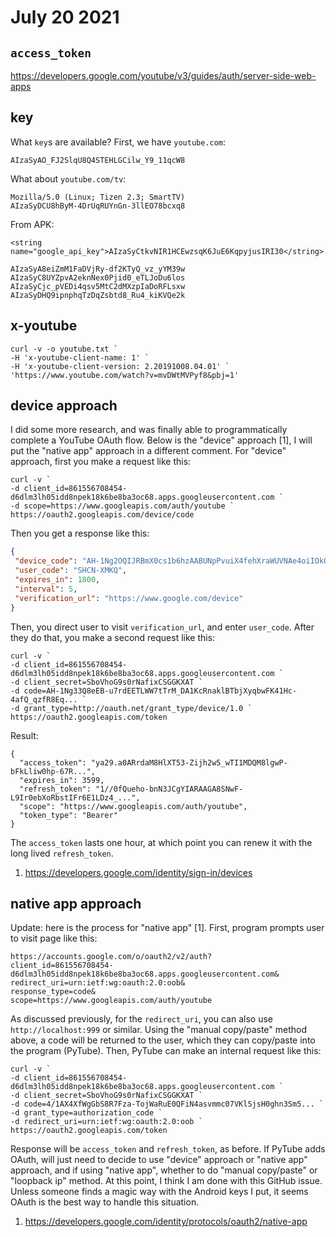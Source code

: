 # July 20 2021

## `access_token`

https://developers.google.com/youtube/v3/guides/auth/server-side-web-apps

## key

What `key`s are available? First, we have `youtube.com`:

~~~
AIzaSyAO_FJ2SlqU8Q4STEHLGCilw_Y9_11qcW8
~~~

What about `youtube.com/tv`:

~~~
Mozilla/5.0 (Linux; Tizen 2.3; SmartTV)
AIzaSyDCU8hByM-4DrUqRUYnGn-3llEO78bcxq8
~~~

From APK:

~~~
<string name="google_api_key">AIzaSyCtkvNIR1HCEwzsqK6JuE6KqpyjusIRI30</string>

AIzaSyA8eiZmM1FaDVjRy-df2KTyQ_vz_yYM39w
AIzaSyC8UYZpvA2eknNex0Pjid0_eTLJoDu6los
AIzaSyCjc_pVEDi4qsv5MtC2dMXzpIaDoRFLsxw
AIzaSyDHQ9ipnphqTzDqZsbtd8_Ru4_kiKVQe2k
~~~

## x-youtube

~~~
curl -v -o youtube.txt `
-H 'x-youtube-client-name: 1' `
-H 'x-youtube-client-version: 2.20191008.04.01' `
'https://www.youtube.com/watch?v=mvDWtMVPyf8&pbj=1'
~~~

## device approach

I did some more research, and was finally able to programmatically complete a
YouTube OAuth flow. Below is the "device" approach [1], I will put the "native
app" approach in a different comment. For "device" approach, first you make a
request like this:

~~~
curl -v `
-d client_id=861556708454-d6dlm3lh05idd8npek18k6be8ba3oc68.apps.googleusercontent.com `
-d scope=https://www.googleapis.com/auth/youtube `
https://oauth2.googleapis.com/device/code
~~~

Then you get a response like this:

~~~json
{
 "device_code": "AH-1Ng2OQIJRBmX0cs1b6hzAABUNpPvuiX4fehXraWUVNAe4oiIOkQPkcRV...",
 "user_code": "SHCN-XMKQ",
 "expires_in": 1800,
 "interval": 5,
 "verification_url": "https://www.google.com/device"
}
~~~

Then, you direct user to visit `verification_url`, and enter `user_code`. After
they do that, you make a second request like this:

~~~
curl -v `
-d client_id=861556708454-d6dlm3lh05idd8npek18k6be8ba3oc68.apps.googleusercontent.com `
-d client_secret=SboVhoG9s0rNafixCSGGKXAT `
-d code=AH-1Ng33Q8eEB-u7rdEETLWW7tTrM_DA1KcRnaklBTbjXyqbwFK41Hc-4afQ_qzfR8Eq... `
-d grant_type=http://oauth.net/grant_type/device/1.0 `
https://oauth2.googleapis.com/token
~~~

Result:

~~~
{
  "access_token": "ya29.a0ARrdaM8HlXT53-Zijh2w5_wTI1MDQM8lgwP-bFkLliw0hp-67R...",
  "expires_in": 3599,
  "refresh_token": "1//0fQueho-bnN3JCgYIARAAGA8SNwF-L9Ir0ebXoRbstIFr6E1LDz4_...",
  "scope": "https://www.googleapis.com/auth/youtube",
  "token_type": "Bearer"
}
~~~

The `access_token` lasts one hour, at which point you can renew it with the
long lived `refresh_token`.

1. https://developers.google.com/identity/sign-in/devices

## native app approach

Update: here is the process for "native app" [1]. First, program prompts user
to visit page like this:

~~~
https://accounts.google.com/o/oauth2/v2/auth?
client_id=861556708454-d6dlm3lh05idd8npek18k6be8ba3oc68.apps.googleusercontent.com&
redirect_uri=urn:ietf:wg:oauth:2.0:oob&
response_type=code&
scope=https://www.googleapis.com/auth/youtube
~~~

As discussed previously, for the `redirect_uri`, you can also use
`http://localhost:999` or similar. Using the "manual copy/paste" method above,
a code will be returned to the user, which they can copy/paste into the program
(PyTube). Then, PyTube can make an internal request like this:

~~~
curl -v `
-d client_id=861556708454-d6dlm3lh05idd8npek18k6be8ba3oc68.apps.googleusercontent.com `
-d client_secret=SboVhoG9s0rNafixCSGGKXAT `
-d code=4/1AX4XfWgGbS8R7Fza-TojWaRuE0QFiN4asvmmc07VKlSjsH0ghn3Sm5... `
-d grant_type=authorization_code `
-d redirect_uri=urn:ietf:wg:oauth:2.0:oob `
https://oauth2.googleapis.com/token
~~~

Response will be `access_token` and `refresh_token`, as before. If PyTube adds
OAuth, will just need to decide to use "device" approach or "native app"
approach, and if using "native app", whether to do "manual copy/paste" or
"loopback ip" method. At this point, I think I am done with this GitHub issue.
Unless someone finds a magic way with the Android keys I put, it seems OAuth is
the best way to handle this situation.

1. https://developers.google.com/identity/protocols/oauth2/native-app
